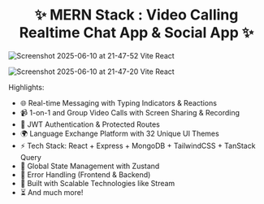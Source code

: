 <h1 align="center">✨ MERN Stack : Video Calling Realtime Chat App & Social App ✨</h1>


![Screenshot 2025-06-10 at 21-47-52 Vite React](https://github.com/user-attachments/assets/8777d48c-dee2-494f-9bb7-500ca540ba7c)

![Screenshot 2025-06-10 at 21-47-20 Vite React](https://github.com/user-attachments/assets/728138b9-147d-4f03-a0e2-a31f5f70f43b)


Highlights:

- 🌐 Real-time Messaging with Typing Indicators & Reactions
- 📹 1-on-1 and Group Video Calls with Screen Sharing & Recording
- 🔐 JWT Authentication & Protected Routes
- 🌍 Language Exchange Platform with 32 Unique UI Themes
- ⚡ Tech Stack: React + Express + MongoDB + TailwindCSS + TanStack Query
- 🧠 Global State Management with Zustand
- 🚨 Error Handling (Frontend & Backend)
- 🎯 Built with Scalable Technologies like Stream
- ⏳ And much more!
